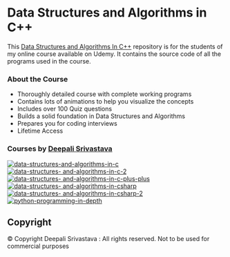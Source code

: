 # Data Structures and Algorithms in C++

This [Data Structures and Algorithms In C++](https://coursegalaxy.newzenler.com/courses/data-structures-algorithms-cpp-dsa?coupon=GITHUB50) repository is for the students of my online course available on Udemy. It contains the source code of all the programs used in the course. 

### About the Course
 * Thoroughly detailed course with complete working programs
 * Contains lots of animations to help you visualize the concepts
 * Includes over 100 Quiz questions
 * Builds a solid foundation in Data Structures and Algorithms
 * Prepares you for coding interviews
 * Lifetime Access

### Courses by [Deepali Srivastava](https://www.udemy.com/user/deepalisrivastava/)

[![data-structures-and-algorithms-in-c](https://user-images.githubusercontent.com/98641125/153195841-209d2615-ed5f-4007-ae54-539ac3c1538a.png)](https://coursegalaxy.newzenler.com/courses/data-structures-algorithms-c-masterclass?coupon=GITHUB50)
[![data-structures- and-algorithms-in-c-2](https://user-images.githubusercontent.com/98641125/153195975-d359113b-ff13-4aaa-9f06-6f600c0ddc69.png)]( https://www.udemy.com/course/data-structures-and-algorithms-in-c-2/?couponCode=GITHUBSTUDENT)
[![data-structures- and-algorithms-in-c-plus-plus](https://user-images.githubusercontent.com/98641125/153196522-2412c993-1055-4322-8487-4133537566c9.png)](https://coursegalaxy.newzenler.com/courses/data-structures-algorithms-cpp-dsa?coupon=GITHUB50)
[![data-structures- and-algorithms-in-csharp](https://user-images.githubusercontent.com/98641125/153196407-99441e67-24a7-4fa0-aaea-78cb39743282.png)]( https://www.udemy.com/course/data-structures-and-algorithms-in-csharp/?couponCode=GITHUBSTUDENT)
[![data-structures- and-algorithms-in-csharp-2](https://user-images.githubusercontent.com/98641125/153196486-9ce09c97-8724-4492-b5d6-4bb4aeb1d8bd.png)]( https://www.udemy.com/course/data-structures-and-algorithms-in-csharp-2/?couponCode=GITHUBSTUDENT)
[![python-programming-in-depth](https://user-images.githubusercontent.com/98641125/153196166-45ef8461-adb1-4f9f-b9ee-e482a5ad54a7.png)]( https://www.udemy.com/course/python-programming-in-depth/?couponCode=GITHUBSTUDENT)

## Copyright
© Copyright Deepali Srivastava : All rights reserved.
Not to be used for commercial purposes
